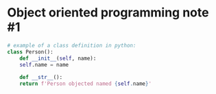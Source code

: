 # Object oriented programming note #1

```python
# example of a class definition in python:
class Person():
    def __init__(self, name):
    self.name = name
    
    def __str__():
    return f'Person objected named {self.name}'
